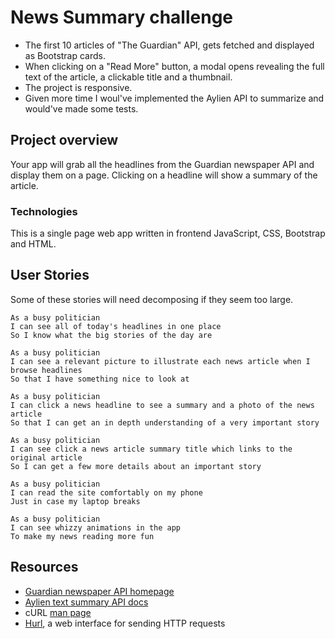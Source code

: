 # News Summary challenge

- The first 10 articles of "The Guardian" API, gets fetched and displayed as Bootstrap cards.
- When clicking on a "Read More" button, a modal opens revealing the full text of the article, a clickable title and a thumbnail.
- The project is responsive.
- Given more time I woul've implemented the Aylien API to summarize and would've made some tests.

## Project overview

Your app will grab all the headlines from the Guardian newspaper API and display them on a page. Clicking on a headline will show a summary of the article.

### Technologies

This is a single page web app written in frontend JavaScript, CSS, Bootstrap and HTML.

## User Stories

Some of these stories will need decomposing if they seem too large.

```
As a busy politician
I can see all of today's headlines in one place
So I know what the big stories of the day are
```

```
As a busy politician
I can see a relevant picture to illustrate each news article when I browse headlines
So that I have something nice to look at
```

```
As a busy politician
I can click a news headline to see a summary and a photo of the news article
So that I can get an in depth understanding of a very important story
```

```
As a busy politician
I can see click a news article summary title which links to the original article
So I can get a few more details about an important story
```

```
As a busy politician
I can read the site comfortably on my phone
Just in case my laptop breaks
```

```
As a busy politician
I can see whizzy animations in the app
To make my news reading more fun
```

## Resources

- [Guardian newspaper API homepage](http://open-platform.theguardian.com/documentation/)
- [Aylien text summary API docs](http://docs.aylien.com/docs/summarize)
- cURL [man page](https://curl.haxx.se/docs/manpage.html)
- [Hurl](https://www.hurl.it/), a web interface for sending HTTP requests
